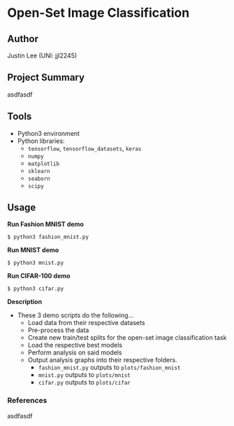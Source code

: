 # Open-Set Image Classification

## Author

Justin Lee (UNI: jjl2245)

## Project Summary

asdfasdf

## Tools

- Python3 environment
- Python libraries: 
    - ```tensorflow```, ```tensorflow_datasets```, ```keras```
    - ```numpy```
    - ```matplotlib```
    - ```sklearn```
    - ```seaborn```
    - ```scipy```

## Usage
**Run Fashion MNIST demo**

```
$ python3 fashion_mnist.py
```

**Run MNIST demo**

```
$ python3 mnist.py
```

**Run CIFAR-100 demo**

```
$ python3 cifar.py
```

**Description**

- These 3 demo scripts do the following...
    - Load data from their respective datasets
    - Pre-process the data
    - Create new train/test splits for the open-set image classification task
    - Load the respective best models
    - Perform analysis on said models
    - Output analysis graphs into their respective folders.  
        - ```fashion_mnist.py``` outputs to ```plots/fashion_mnist```
        - ```mnist.py``` outputs to ```plots/mnist```
        - ```cifar.py``` outputs to ```plots/cifar```

### References
asdfasdf
